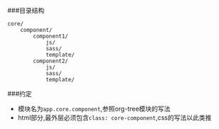 ###目录结构
``` 
core/
    component/
        component1/
            js/
            sass/
            template/
        component2/
            js/
            sass/
            template/            
```
###约定
- 模块名为`app.core.component`,参照org-tree模块的写法
- html部分,最外层必须包含`class: core-component`,css的写法以此类推       